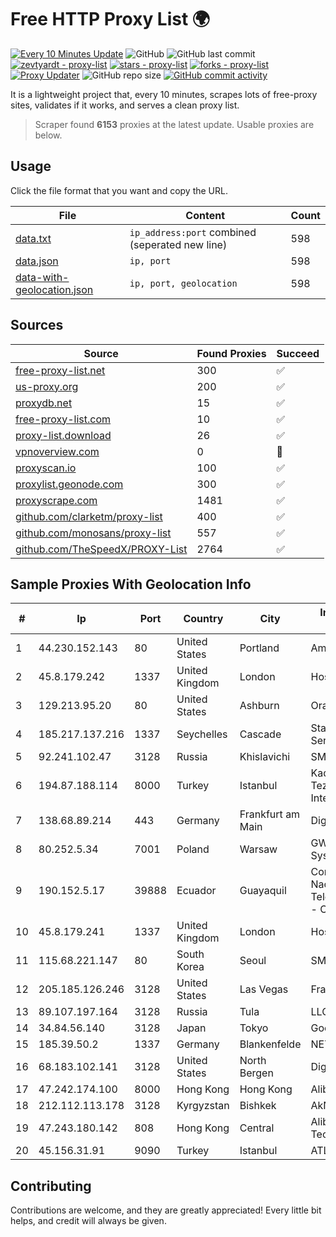 
# Free HTTP Proxy List 🌍

[![Every 10 Minutes Update](https://github.com/mertguvencli/http-proxy-list/actions/workflows/main.yml/badge.svg?branch=main)](https://github.com/mertguvencli/http-proxy-list/actions/workflows/main.yml)
![GitHub](https://img.shields.io/github/license/mertguvencli/http-proxy-list)
![GitHub last commit](https://img.shields.io/github/last-commit/mertguvencli/http-proxy-list)
[![zevtyardt - proxy-list](https://img.shields.io/static/v1?label=zevtyardt&message=proxy-list&color=blue&logo=github)](https://github.com/zevtyardt/proxy-list "Go to GitHub repo")
[![stars - proxy-list](https://img.shields.io/github/stars/zevtyardt/proxy-list?style=social)](https://github.com/zevtyardt/proxy-list)
[![forks - proxy-list](https://img.shields.io/github/forks/zevtyardt/proxy-list?style=social)](https://github.com/zevtyardt/proxy-list)
[![Proxy Updater](https://github.com/zevtyardt/proxy-list/workflows/Proxy%20Updater/badge.svg)](https://github.com/zevtyardt/proxy-list/actions?query=workflow:"Proxy+Updater")
![GitHub repo size](https://img.shields.io/github/repo-size/zevtyardt/proxy-list)
[![GitHub commit activity](https://img.shields.io/github/commit-activity/m/zevtyardt/proxy-list?logo=commits)](https://github.com/zevtyardt/proxy-list/commits/main)

It is a lightweight project that, every 10 minutes, scrapes lots of free-proxy sites, validates if it works, and serves a clean proxy list.

> Scraper found **6153** proxies at the latest update. Usable proxies are below.

## Usage

Click the file format that you want and copy the URL.

|File|Content|Count|
|----|-------|-----|
|[data.txt](https://raw.githubusercontent.com/mertguvencli/http-proxy-list/main/proxy-list/data.txt)|`ip_address:port` combined (seperated new line)|598|
|[data.json](https://raw.githubusercontent.com/mertguvencli/http-proxy-list/main/proxy-list/data.json)|`ip, port`|598|
|[data-with-geolocation.json](https://raw.githubusercontent.com/mertguvencli/http-proxy-list/main/proxy-list/data-with-geolocation.json)|`ip, port, geolocation`|598|

## Sources

|Source|Found Proxies|Succeed|
|------|-------------|-------|
|[free-proxy-list.net](https://free-proxy-list.net)|300|✅|
|[us-proxy.org](https://www.us-proxy.org)|200|✅|
|[proxydb.net](http://proxydb.net)|15|✅|
|[free-proxy-list.com](https://free-proxy-list.com/?page=&port=&type%5B%5D=http&type%5B%5D=https&up_time=0&search=Search)|10|✅|
|[proxy-list.download](https://www.proxy-list.download/HTTP)|26|✅|
|[vpnoverview.com](https://vpnoverview.com/privacy/anonymous-browsing/free-proxy-servers)|0|🚫|
|[proxyscan.io](https://www.proxyscan.io)|100|✅|
|[proxylist.geonode.com](https://proxylist.geonode.com/api/proxy-list?limit=300&page=1&sort_by=lastChecked&sort_type=desc&protocols=http,https)|300|✅|
|[proxyscrape.com](https://api.proxyscrape.com/v2/?request=displayproxies&protocol=http&timeout=10000&country=all&ssl=all&anonymity=all)|1481|✅|
|[github.com/clarketm/proxy-list](https://raw.githubusercontent.com/clarketm/proxy-list/master/proxy-list-raw.txt)|400|✅|
|[github.com/monosans/proxy-list](https://raw.githubusercontent.com/monosans/proxy-list/main/proxies/http.txt)|557|✅|
|[github.com/TheSpeedX/PROXY-List](https://raw.githubusercontent.com/TheSpeedX/PROXY-List/master/http.txt)|2764|✅|


## Sample Proxies With Geolocation Info

|#|Ip|Port|Country|City|Internet Service Provider|
|-|--|----|-------|----|-------------------------|
|1|44.230.152.143|80|United States|Portland|Amazon.com, Inc.|
|2|45.8.179.242|1337|United Kingdom|London|Hostland LLC|
|3|129.213.95.20|80|United States|Ashburn|Oracle Corporation|
|4|185.217.137.216|1337|Seychelles|Cascade|Stallion Network Services Limited|
|5|92.241.102.47|3128|Russia|Khislavichi|SMOLTELECOM|
|6|194.87.188.114|8000|Turkey|Istanbul|Kadir Huseyin Tezcan Nosspeed Internet Teknolojileri|
|7|138.68.89.214|443|Germany|Frankfurt am Main|DigitalOcean, LLC|
|8|80.252.5.34|7001|Poland|Warsaw|GWNET Autonomus System|
|9|190.152.5.17|39888|Ecuador|Guayaquil|Corporacion Nacional De Telecomunicaciones - CNT EP|
|10|45.8.179.241|1337|United Kingdom|London|Hostland LLC|
|11|115.68.221.147|80|South Korea|Seoul|SMILESERV|
|12|205.185.126.246|3128|United States|Las Vegas|FranTech Solutions|
|13|89.107.197.164|3128|Russia|Tula|LLC TK Altair|
|14|34.84.56.140|3128|Japan|Tokyo|Google LLC|
|15|185.39.50.2|1337|Germany|Blankenfelde|NETZNUTZ|
|16|68.183.102.141|3128|United States|North Bergen|DigitalOcean, LLC|
|17|47.242.174.100|8000|Hong Kong|Hong Kong|Alibaba.com LLC|
|18|212.112.113.178|3128|Kyrgyzstan|Bishkek|AkNet|
|19|47.243.180.142|808|Hong Kong|Central|Alibaba (US) Technology Co., Ltd.|
|20|45.156.31.91|9090|Turkey|Istanbul|ATLANTIS|



## Contributing

Contributions are welcome, and they are greatly appreciated! Every
little bit helps, and credit will always be given.

